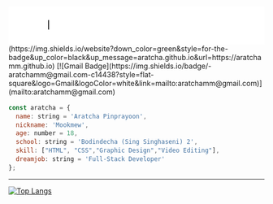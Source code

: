 
<img align="center" src="https://github.com/aratchamm/aratchamm/blob/master/im.gif">
(https://img.shields.io/website?down_color=green&style=for-the-badge&up_color=black&up_message=aratcha.github.io&url=https://aratchamm.github.io)
[![Gmail Badge](https://img.shields.io/badge/-aratchamm@gmail.com-c14438?style=flat-square&logo=Gmail&logoColor=white&link=mailto:aratchamm@gmail.com)](mailto:aratchamm@gmail.com)

```javascript
const aratcha = {
  name: string = 'Aratcha Pinprayoon',
  nickname: 'Mookmew',
  age: number = 18,
  school: string = 'Bodindecha (Sing Singhaseni) 2',
  skill: ["HTML", "CSS","Graphic Design","Video Editing"],
  dreamjob: string = 'Full-Stack Developer'
};
```
---

[![Top Langs](https://github-readme-stats.vercel.app/api/top-langs/?username=aratchamm&layout=compact)](https://github.com/anuraghazra/github-readme-stats)

